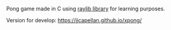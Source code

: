 Pong game made in C using [raylib library](https://github.com/raysan5/raylib) for learning purposes.

Version for develop: https://jjcapellan.github.io/xpong/